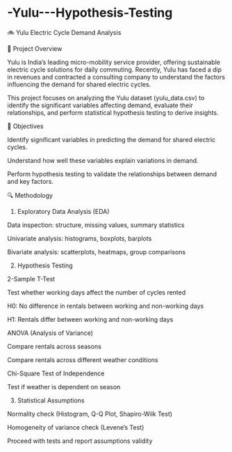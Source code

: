 # -Yulu---Hypothesis-Testing

🚲 Yulu Electric Cycle Demand Analysis

📌 Project Overview

Yulu is India’s leading micro-mobility service provider, offering sustainable electric cycle solutions for daily commuting. Recently, Yulu has faced a dip in revenues and contracted a consulting company to understand the factors influencing the demand for shared electric cycles.

This project focuses on analyzing the Yulu dataset (yulu_data.csv) to identify the significant variables affecting demand, evaluate their relationships, and perform statistical hypothesis testing to derive insights.

🎯 Objectives

Identify significant variables in predicting the demand for shared electric cycles.

Understand how well these variables explain variations in demand.

Perform hypothesis testing to validate the relationships between demand and key factors.


🔍 Methodology
1. Exploratory Data Analysis (EDA)

Data inspection: structure, missing values, summary statistics

Univariate analysis: histograms, boxplots, barplots

Bivariate analysis: scatterplots, heatmaps, group comparisons

2. Hypothesis Testing

2-Sample T-Test

Test whether working days affect the number of cycles rented

H0: No difference in rentals between working and non-working days

H1: Rentals differ between working and non-working days

ANOVA (Analysis of Variance)

Compare rentals across seasons

Compare rentals across different weather conditions

Chi-Square Test of Independence

Test if weather is dependent on season

3. Statistical Assumptions

Normality check (Histogram, Q-Q Plot, Shapiro-Wilk Test)

Homogeneity of variance check (Levene’s Test)

Proceed with tests and report assumptions validity

